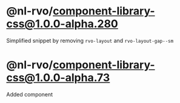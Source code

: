 # @nl-rvo/component-library-css@1.0.0-alpha.280
Simplified snippet by removing `rvo-layout` and `rvo-layout-gap--sm`

# @nl-rvo/component-library-css@1.0.0-alpha.73
Added component